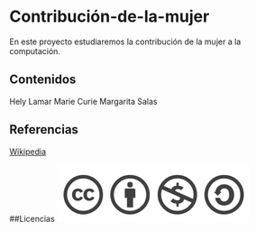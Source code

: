 # Contribución-de-la-mujer
En este proyecto estudiaremos  la contribución de la mujer a la computación.

## Contenidos
Hely Lamar
Marie Curie
Margarita Salas

## Referencias
[Wikipedia](https://es.wikipedia.org/wiki/Hedy_Lamarr)

##Licencias
![image](licencia.PNG)
